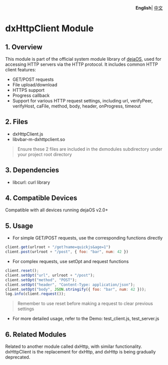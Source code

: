 <p align="right">
    <b>English</b>| <a href="./README_CN.md">中文</a>
</p>

# dxHttpClient Module
## 1. Overview
This module is part of the official system module library of [dejaOS](https://github.com/DejaOS/DejaOS), used for accessing HTTP servers via the HTTP protocol.
It includes common HTTP client features:
 - GET/POST requests
 - File upload/download
 - HTTPS support
 - Progress callback
 - Support for various HTTP request settings, including url, verifyPeer, verifyHost, caFile, method, body, header, onProgress, timeout

## 2. Files
- dxHttpClient.js
- libvbar-m-dxhttpclient.so

> Ensure these 2 files are included in the dxmodules subdirectory under your project root directory

## 3. Dependencies
- libcurl: curl library

## 4. Compatible Devices
Compatible with all devices running dejaOS v2.0+

## 5. Usage
- For simple GET/POST requests, use the corresponding functions directly
``` javascript
client.get(urlroot + "/get?name=quickjs&age=1")
client.post(urlroot + "/post", { foo: "bar", num: 42 })
```
- For complex requests, use setOpt and request functions
``` javascript
client.reset();
client.setOpt("url", urlroot + "/post");
client.setOpt("method", "POST");
client.setOpt("header", "Content-Type: application/json");
client.setOpt("body", JSON.stringify({ foo: "bar", num: 42 }));
log.info(client.request());
```
> Remember to use reset before making a request to clear previous settings

- For more detailed usage, refer to the Demo: test_client.js, test_server.js

## 6. Related Modules
Related to another module called dxHttp, with similar functionality. dxHttpClient is the replacement for dxHttp, and dxHttp is being gradually deprecated. 